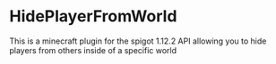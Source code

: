 # HidePlayerFromWorld
This is a minecraft plugin for the spigot 1.12.2 API allowing you to hide players from others inside of a specific world
